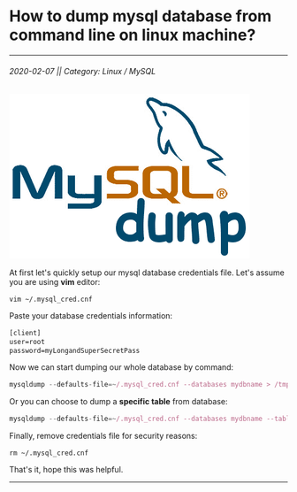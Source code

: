 
# How to dump mysql database from command line on linux machine?
---
###### 2020-02-07 || Category: Linux / MySQL

![MysqlDump](https://raw.githubusercontent.com/pr0logas/blog.prologas/master/assets/images/mysqldump.png)

At first let's quickly setup our mysql database credentials file. Let's assume you are using **vim** editor:

```
vim ~/.mysql_cred.cnf
```

Paste your database credentials information:
```
[client]
user=root
password=myLongandSuperSecretPass
```

Now we can start dumping our whole database by command:

``` js
mysqldump --defaults-file=~/.mysql_cred.cnf --databases mydbname > /tmp/mydumpedDBname.sql --verbose 
```

Or you can choose to dump a **specific table** from database:

``` js
mysqldump --defaults-file=~/.mysql_cred.cnf --databases mydbname --tables /tmp/mytablename > mytabledump.sql --verbose 
```

Finally, remove credentials file for security reasons:

```
rm ~/.mysql_cred.cnf
```

That's it, hope this was helpful.

---
